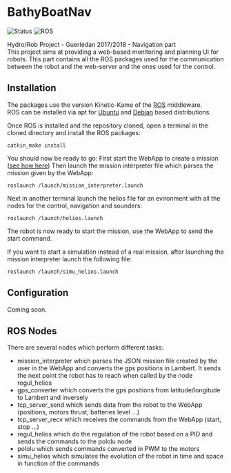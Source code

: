# BathyBoatNav
![Status](https://img.shields.io/badge/Status-In%20Development-red.svg)
![ROS](https://img.shields.io/badge/ROS-Kinetic--Kame-green.svg)

Hydro/Rob Project - Guerlédan 2017/2018 - Navigation part  
This project aims at providing a web-based monitoring and planning UI for robots.
This part contains all the ROS packages used for the communication between the robot and the web-server and the ones used for the control.



## Installation
The packages use the version Kinetic-Kame of the [ROS](http://www.ros.org/) middleware.  
ROS can be installed via apt for [Ubuntu](http://wiki.ros.org/kinetic/Installation/Ubuntu) and [Debian](http://wiki.ros.org/kinetic/Installation/Debian) based distributions.  

Once ROS is installed and the repository cloned, open a terminal in the cloned directory and install the ROS packages:
```shell
catkin_make install
```
You should now be ready to go:
First start the WebApp to create a mission ([see how here](https://github.com/RemiRigal/BathyBoatWeb/blob/master/README.md))
Then launch the mission interpreter file which parses the mission given by the WebApp:
```shell
roslaunch /launch/mission_interpreter.launch
```
Next in another terminal launch the helios file for an evironment with all the nodes for the control, navigation and sounders:
```shell
roslaunch /launch/helios.launch
```

The robot is now ready to start the mission, use the WebApp to send the start command. 


If you want to start a simulation instead of a real mission, after launching the mission interpreter launch the following file:
```shell
roslaunch /launch/simu_helios.launch
```


## Configuration
Coming soon.


## ROS Nodes
There are several nodes which perform different tasks:
- mission_interpreter which parses the JSON mission file created by the user in the WebApp and converts the gps positions in Lambert. It sends the next point the robot has to reach when called by the node regul_helios
- gps_converter which converts the gps positions from latitude/longitude to Lambert and inversely
- tcp_server_send which sends data from the robot to the WebApp (positions, motors thrust, batteries level ...)
- tcp_server_recv which receives the commands from the WebApp (start, stop ...)
- regul_helios which do the regulation of the robot based on a PID and sends the commands to the pololu node
- pololu which sends commands converted in PWM to the motors 
- simu_helios which simulates the evolution of the robot in time and space in function of the commands
